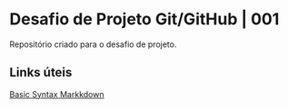 # Desafio de Projeto Git/GitHub | 001
Repositório criado para o desafio de projeto.

## Links úteis
[Basic Syntax Markkdown](https://www.markdownguide.org/basic-syntax/)
